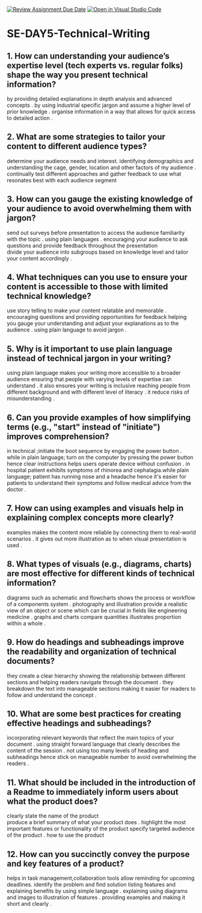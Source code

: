 [![Review Assignment Due Date](https://classroom.github.com/assets/deadline-readme-button-22041afd0340ce965d47ae6ef1cefeee28c7c493a6346c4f15d667ab976d596c.svg)](https://classroom.github.com/a/zsAR-pyY)
[![Open in Visual Studio Code](https://classroom.github.com/assets/open-in-vscode-2e0aaae1b6195c2367325f4f02e2d04e9abb55f0b24a779b69b11b9e10269abc.svg)](https://classroom.github.com/online_ide?assignment_repo_id=15651249&assignment_repo_type=AssignmentRepo)
# SE-DAY5-Technical-Writing
## 1. How can understanding your audience’s expertise level (tech experts vs. regular folks) shape the way you present technical information?
by providing detailed explanations in depth analysis and advanced concepts .
by using industrial specific jargon and assume a higher level of prior knowledge .
organise information in a way that allows for quick access to detailed action .

## 2. What are some strategies to tailor your content to different audience types?
determine your audience needs and interest.
identifying demographics and understanding the cage, gender, location and other factors of my audience .
continually test different approaches and gather feedback to use what resonates best with each audience segment  

## 3. How can you gauge the existing knowledge of your audience to avoid overwhelming them with jargon?
send out surveys before presentation to access the audience familiarity with the topic .
using plain languages .
encouraging your audience to ask questions and provide feedback throughout the presentation  
divide your audience into subgroups based on knowledge level and tailor your content accordingly .

## 4. What techniques can you use to ensure your content is accessible to those with limited technical knowledge?
use story telling to make your content relatable and memorable .
encouraging questions and providing opportunities for feedback helping you gauge your understanding and adjust your explanations as to the audience .
using plain language to avoid jargon .

## 5. Why is it important to use plain language instead of technical jargon in your writing?
using plain language makes your writing more accessible to a broader audience ensuring that people with varying levels of expertise can understand .
it also ensures your writing is inclusive reaching people from different background and with different level of literacy .
it reduce risks of misunderstanding .

## 6. Can you provide examples of how simplifying terms (e.g., "start" instead of "initiate") improves comprehension?
in technical ;initiate the boot sequence by engaging the power button . while in plain language; turn on the computer by pressing the power button hence clear instructions helps users operate device without confusion .
in hospital patient exhibits symptoms of rhinorea and cephalagia.while plain language; patient has running nose and a headache hence it's easier for patients to understand their symptoms and follow medical advice from the doctor .

## 7. How can using examples and visuals help in explaining complex concepts more clearly?
examples makes the content more reliable by connecting them to real-world scenarios .
it gives out more illustration as to when visual presentation is used .

## 8. What types of visuals (e.g., diagrams, charts) are most effective for different kinds of technical information?
diagrams such as schematic and flowcharts shows the process or workflow of a components system .
photography and illustration provide a realistic view of an object or scene which can be crucial in fields like engineering medicine .
graphs and charts compare quantities illustrates proportion within a whole .

## 9. How do headings and subheadings improve the readability and organization of technical documents?
they create a clear hierarchy showing the relationship between different sections and helping readers navigate through the document .
they breakdown the text into manageable sections making it easier for readers to follow and understand the concept .

## 10. What are some best practices for creating effective headings and subheadings?
incorporating relevant keywords that reflect the main topics of your document .
using straight forward language that clearly describes the content of the session .
not using too many levels of heading and subheadings hence stick on manageable number to avoid overwhelming the readers .

## 11. What should be included in the introduction of a Readme to immediately inform users about what the product does?
clearly state the name of the product  
produce a brief summary of what your product does .
highlight the most important features or functionality of the product 
specify targeted audience of the product .
how to use the product 

## 12. How can you succinctly convey the purpose and key features of a product?
helps in task management,collaboration tools allow reminding for upcoming deadlines.
identify the problem and find solution 
listing features and explaining benefits by using simple language .
explaining using diagrams and images to illustration of features .
providing examples and making it short and clearly .
